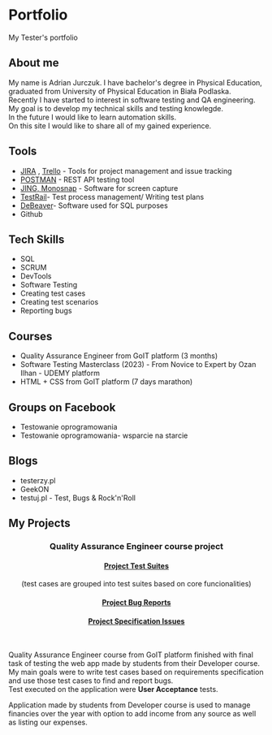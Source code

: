 # Portfolio
My Tester's portfolio
<h2> About me</h2>
<p> My name is Adrian Jurczuk. I have bachelor's degree in Physical Education, graduated from University of Physical Education in Biała Podlaska.</br> Recently I have started to interest in software testing and QA engineering. My goal is to develop my technical skills and testing knowlegde.</br> In the future I would like to learn automation skills. </br> On this site I would like to share all of my gained experience.</p>

<h2>Tools</h2>
<ul>
<li><a href="https://www.atlassian.com/software/jira">JIRA</a> , <a href="https://trello.com/">Trello</a> - Tools for project management and issue tracking </li>
<li><a href="https://www.postman.com/">POSTMAN</a> - REST API testing tool</li>
<li><a href="https://www.techsmith.com/jing-tool.html"> JING, </a> <a href="https://monosnap.com/">Monosnap</a> - Software for screen capture </li>
<li><a href="https://www.gurock.com/testrail/">TestRail</a>- Test process management/ Writing test plans </li>
<li><a href="https://dbeaver.io/">DeBeaver</a>- Software used for SQL purposes</li>
<li> Github</li>
</ul>

<h2>Tech Skills</h2>
<ul>
<li> SQL</li>
<li>SCRUM</li>
<li>DevTools</li>
<li>Software Testing</li>
<li>Creating test cases</li>
<li> Creating test scenarios</li>
<li>Reporting bugs</li>
</ul>

<h2>Courses</h2>
<ul>
<li> Quality Assurance Engineer from GoIT platform (3 months)
<li> Software Testing Masterclass (2023) - From Novice to Expert by Ozan Ilhan - UDEMY platform
<li> HTML + CSS from GoIT platform (7 days marathon)</li>
</ul>

<h2> Groups on Facebook</h2>
<ul>
<li>Testowanie oprogramowania</li>
<li>Testowanie oprogramowania- wsparcie na starcie</li>
</ul>

<h2>Blogs</h2>
<ul>
<li>testerzy.pl</li>
<li>GeekON</li>
<li>testuj.pl - Test, Bugs & Rock'n'Roll</li>
</ul>

<h2>My Projects</h2>
<center>
<h3 align=center>Quality Assurance Engineer course project</h3>
</center>

<h4 align=center><a href="https://drive.google.com/drive/folders/1SqF_k2vcaen8KpbWI-CBYSyexHUCYnLC?usp=sharing">Project Test Suites</a></h4>
<p align=center>(test cases are grouped into test suites based on core funcionalities)</p>
<h4 align=center><a href="https://drive.google.com/drive/folders/1V2zxp-mgl8_RdurL-ini784zy2wsCyDJ?usp=sharing">Project Bug Reports</a></h4>
<h4 align=center><a href="https://drive.google.com/drive/folders/1QRQpYY2d2l4VZlr6YucsTJInYSqQ_qKh?usp=sharing">Project Specification Issues</a></h4>

</br><p>Quality Assurance Engineer course from GoIT platform finished with final task of testing the web app made by students from their Developer course.</br>
My main goals were to write test cases based on requirements specification and use those test cases to find and report bugs.</br> Test executed on the application were <b>User Acceptance</b> tests.</p>

<p>Application made by students from Developer course is used to manage financies over the year with option to add income from any source as well as listing our expenses.</p>

